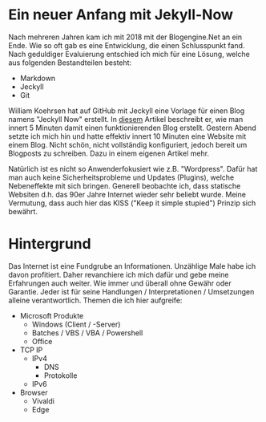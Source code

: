 # Ein neuer Anfang mit Jekyll-Now

Nach mehreren Jahren kam ich mit 2018 mit der Blogengine.Net an ein Ende. Wie so oft gab es eine Entwicklung, die einen Schlusspunkt fand. Nach geduldiger Evaluierung entschied ich mich für eine Lösung, welche aus folgenden Bestandteilen besteht:
* Markdown
* Jeckyll
* Git

William Koehrsen hat auf GitHub mit Jeckyll eine Vorlage für einen Blog namens "Jeckyll Now" erstellt. In [diesem](https://towardsdatascience.com/five-minutes-to-your-own-website-fd0b43cbd886) Artikel beschreibt er, wie man innert 5 Minuten damit einen funktionierenden Blog erstellt. Gestern Abend setzte ich mich hin und hatte effektiv innert 10 Minuten eine Website mit einem Blog. Nicht schön, nicht vollständig konfiguriert, jedoch bereit um Blogposts zu schreiben. Dazu in einem eigenen Artikel mehr.

Natürlich ist es nicht so Anwenderfokusiert wie z.B. "Wordpress". Dafür hat man auch keine Sicherheitsprobleme und Updates (Plugins), welche Nebeneffekte mit sich bringen. Generell beobachte ich, dass statische Websiten d.h. das 90er Jahre Internet wieder sehr beliebt wurde. Meine Vermutung, dass auch hier das KISS ("Keep it simple stupied") Prinzip sich bewährt.

# Hintergrund  
Das Internet ist eine Fundgrube an Informationen. Unzählige Male habe ich davon profitiert. Daher revanchiere ich mich dafür und gebe meine Erfahrungen auch weiter. Wie immer und überall ohne Gewähr oder Garantie. Jeder ist für seine Handlungen / Interpretationen / Umsetzungen alleine verantwortlich.  Themen die ich hier aufgreife:

- Microsoft Produkte
    - Windows (Client / -Server)
    - Batches / VBS / VBA / Powershell
    - Office
- TCP IP
    - IPv4
        - DNS
        - Protokolle
    - IPv6
- Browser
    - Vivaldi
    - Edge